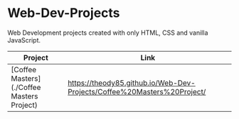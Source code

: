 # Web-Dev-Projects

Web Development projects created with only HTML, CSS and vanilla JavaScript.

Project | Link
--------|-----
[Coffee Masters](./Coffee Masters Project) | https://theody85.github.io/Web-Dev-Projects/Coffee%20Masters%20Project/

